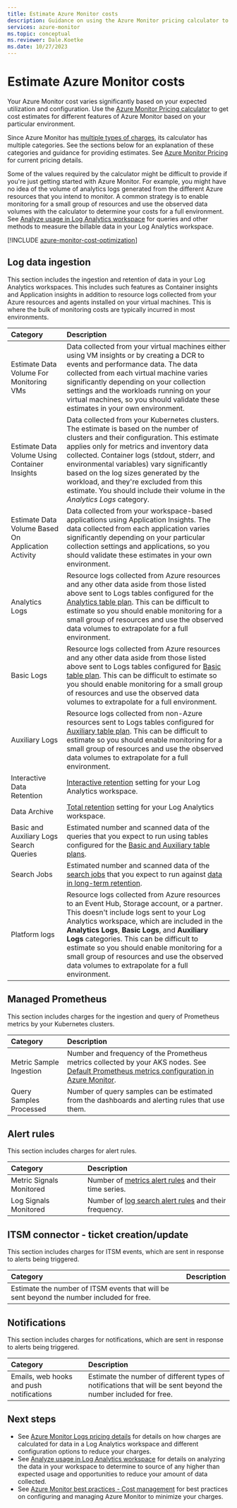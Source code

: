 ```yaml
---
title: Estimate Azure Monitor costs
description: Guidance on using the Azure Monitor pricing calculator to estimate Azure Monitor billable usage.
services: azure-monitor
ms.topic: conceptual
ms.reviewer: Dale.Koetke
ms.date: 10/27/2023
---
```

# Estimate Azure Monitor costs

Your Azure Monitor cost varies significantly based on your expected utilization and configuration. Use the [Azure Monitor Pricing calculator](https://azure.microsoft.com/pricing/calculator/?service=monitor) to get cost estimates for different features of Azure Monitor based on your particular environment.

Since Azure Monitor has [multiple types of charges](cost-usage.md#pricing-model), its calculator has multiple categories. See the sections below for an explanation of these categories and guidance for providing estimates. See [Azure Monitor Pricing](https://azure.microsoft.com/pricing/details/monitor/) for current pricing details.

Some of the values required by the calculator might be difficult to provide if you're just getting started with Azure Monitor. For example, you might have no idea of the volume of analytics logs generated from the different Azure resources that you intend to monitor. A common strategy is to enable monitoring for a small group of resources and use the observed data volumes with the calculator to determine your costs for a full environment. See [Analyze usage in Log Analytics workspace](logs/analyze-usage.md) for queries and other methods to measure the billable data in your Log Analytics workspace.

[!INCLUDE [azure-monitor-cost-optimization](../../includes/azure-monitor-cost-optimization.md)]


## Log data ingestion
This section includes the ingestion and retention of data in your Log Analytics workspaces. This includes such features as Container insights and Application insights in addition to resource logs collected from your Azure resources and agents installed on your virtual machines. This is where the bulk of monitoring costs are typically incurred in most environments.

| Category | Description |
|:---|:---|
| Estimate Data Volume For Monitoring VMs | Data collected from your virtual machines either using VM insights or by creating a DCR to events and performance data. The data collected from each virtual machine varies significantly depending on your collection settings and the workloads running on your virtual machines, so you should validate these estimates in your own environment.  |
| Estimate Data Volume Using Container Insights | Data collected from your Kubernetes clusters. The estimate is based on the number of clusters and their configuration. This estimate applies only for metrics and inventory data collected. Container logs (stdout, stderr, and environmental variables) vary significantly based on the log sizes generated by the workload, and they're excluded from this estimate. You should include their volume in the *Analytics Logs* category. |
| Estimate Data Volume Based On Application Activity | Data collected from your workspace-based applications using Application Insights. The data collected from each application varies significantly depending on your particular collection settings and applications, so you should validate these estimates in your own environment.
| Analytics Logs | Resource logs collected from Azure resources and any other data aside from those listed above sent to Logs tables configured for the [Analytics table plan](../azure-monitor/logs/data-platform-logs.md#table-plans). This can be difficult to estimate so you should enable monitoring for a small group of resources and use the observed data volumes to extrapolate for a full environment. |
| Basic Logs | Resource logs collected from Azure resources and any other data aside from those listed above sent to Logs tables configured for [Basic table plan](../azure-monitor/logs/data-platform-logs.md#table-plans). This can be difficult to estimate so you should enable monitoring for a small group of resources and use the observed data volumes to extrapolate for a full environment. |
| Auxiliary Logs | Resource logs collected from non-Azure resources sent to Logs tables configured for [Auxiliary table plan](logs/logs-table-plans.md). This can be difficult to estimate so you should enable monitoring for a small group of resources and use the observed data volumes to extrapolate for a full environment. |
| Interactive Data Retention | [Interactive retention](logs/data-retention-configure.md) setting for your Log Analytics workspace. |
| Data Archive | [Total retention](logs/data-retention-configure.md) setting for your Log Analytics workspace. |
| Basic and Auxiliary Logs Search Queries | Estimated number and scanned data of the queries that you expect to run using tables configured for the [Basic and Auxiliary table plans](../azure-monitor/logs/data-platform-logs.md#table-plans). |
| Search Jobs | Estimated number and scanned data of the [search jobs](logs/search-jobs.md) that you expect to run against [data in long-term retention](logs/data-retention-configure.md).  |
| Platform logs| Resource logs collected from Azure resources to an Event Hub, Storage account, or a partner. This doesn't include logs sent to your Log Analytics workspace, which are included in the **Analytics Logs**, **Basic Logs**, and **Auxiliary Logs** categories. This can be difficult to estimate so you should enable monitoring for a small group of resources and use the observed data volumes to extrapolate for a full environment. |

## Managed Prometheus
This section includes charges for the ingestion and query of Prometheus metrics by your Kubernetes clusters.

| Category | Description |
|:---|:---|
| Metric Sample Ingestion | Number and frequency of the Prometheus metrics collected by your AKS nodes. See [Default Prometheus metrics configuration in Azure Monitor](containers/prometheus-metrics-scrape-default.md).  |
| Query Samples Processed | Number of query samples can be estimated from the dashboards and alerting rules that use them.   |

## Alert rules 
This section includes charges for alert rules.

| Category | Description |
|:---|:---|
| Metric Signals Monitored | Number of [metrics alert rules](alerts/alerts-types.md#metric-alerts) and their time series. | 
| Log Signals Monitored | Number of [log search alert rules](alerts/alerts-types.md#log-alerts) and their frequency. |

## ITSM connector - ticket creation/update
This section includes charges for ITSM events, which are sent in response to alerts being triggered.

| Category | Description |
|:---|:---|
| Estimate the number of ITSM events that will be sent beyond the number included for free. |


## Notifications
This section includes charges for notifications, which are sent in response to alerts being triggered.

| Category | Description |
|:---|:---|
| Emails, web hooks and push notifications | Estimate the number of different types of notifications that will be sent beyond the number included for free. |



## Next steps

- See [Azure Monitor Logs pricing details](logs/cost-logs.md) for details on how charges are calculated for data in a Log Analytics workspace and different configuration options to reduce your charges.
- See [Analyze usage in Log Analytics workspace](logs/analyze-usage.md) for details on analyzing the data in your workspace to determine to source of any higher than expected usage and opportunities to reduce your amount of data collected.
- See [Azure Monitor best practices - Cost management](best-practices-cost.md) for best practices on configuring and managing Azure Monitor to minimize your charges.
